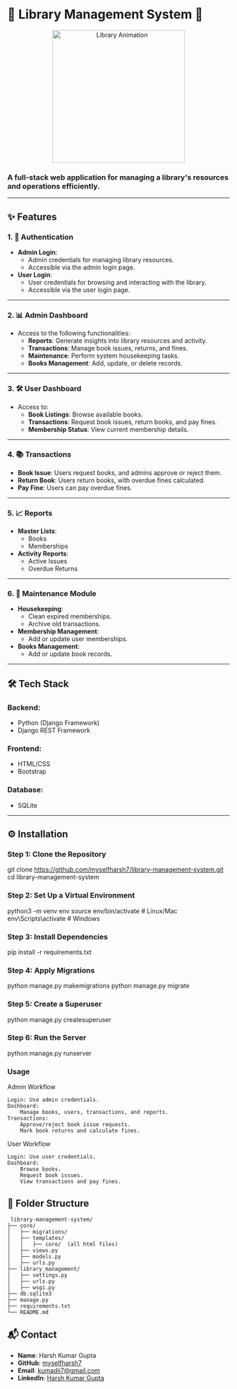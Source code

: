 # 🌟 **Library Management System** 🌟

<div align="center">
    <img src="https://media2.giphy.com/media/v1.Y2lkPTc5MGI3NjExeXB0aG4yZmM3NDZibndwdmR6bXg3YjNqM29jZnJiem81MDljeHVhayZlcD12MV9pbnRlcm5hbF9naWZfYnlfaWQmY3Q9Zw/fXnx6vSSrzY92rTONJ/giphy.webp" alt="Library Animation" width="300"/>
</div>


### A full-stack web application for managing a library's resources and operations efficiently.

---

## **✨ Features**

### 1. **🔐 Authentication**
- **Admin Login**:
  - Admin credentials for managing library resources.
  - Accessible via the admin login page.
- **User Login**:
  - User credentials for browsing and interacting with the library.
  - Accessible via the user login page.

---

### 2. **📊 Admin Dashboard**
- Access to the following functionalities:
  - **Reports**: Generate insights into library resources and activity.
  - **Transactions**: Manage book issues, returns, and fines.
  - **Maintenance**: Perform system housekeeping tasks.
  - **Books Management**: Add, update, or delete records.

---

### 3. **🛠 User Dashboard**
- Access to:
  - **Book Listings**: Browse available books.
  - **Transactions**: Request book issues, return books, and pay fines.
  - **Membership Status**: View current membership details.

---

### 4. **📚 Transactions**
- **Book Issue**: Users request books, and admins approve or reject them.
- **Return Book**: Users return books, with overdue fines calculated.
- **Pay Fine**: Users can pay overdue fines.

---

### 5. **📈 Reports**
- **Master Lists**:
  - Books
  - Memberships
- **Activity Reports**:
  - Active Issues
  - Overdue Returns

---

### 6. **🧹 Maintenance Module**
- **Housekeeping**:
  - Clean expired memberships.
  - Archive old transactions.
- **Membership Management**:
  - Add or update user memberships.
- **Books Management**:
  - Add or update book records.

---

## **🛠 Tech Stack**

### **Backend**:
- Python (Django Framework)
- Django REST Framework

### **Frontend**:
- HTML/CSS
- Bootstrap

### **Database**:
- SQLite

---

## **⚙️ Installation**

### **Step 1: Clone the Repository**

git clone https://github.com/myselfharsh7/library-management-system.git
cd library-management-system


### **Step 2: Set Up a Virtual Environment**

python3 -m venv env
source env/bin/activate  # Linux/Mac
env\Scripts\activate  # Windows

### **Step 3: Install Dependencies**

pip install -r requirements.txt

### **Step 4: Apply Migrations**

python manage.py makemigrations
python manage.py migrate

### **Step 5: Create a Superuser**

python manage.py createsuperuser

### **Step 6: Run the Server**

python manage.py runserver

### **Usage**
Admin Workflow

    Login: Use admin credentials.
    Dashboard:
        Manage books, users, transactions, and reports.
    Transactions:
        Approve/reject book issue requests.
        Mark book returns and calculate fines.

User Workflow

    Login: Use user credentials.
    Dashboard:
        Browse books.
        Request book issues.
        View transactions and pay fines.

## 📂 **Folder Structure**
```
 library-management-system/
├── core/
│   ├── migrations/
│   ├── templates/
│   │   ├── core/  (all html files)
│   ├── views.py
│   ├── models.py
│   ├── urls.py
├── library_management/
│   ├── settings.py
│   ├── urls.py
│   ├── wsgi.py
├── db.sqlite3
├── manage.py
├── requirements.txt
└── README.md
```

## **📬 Contact**

- **Name**: Harsh Kumar Gupta  
- **GitHub**: [myselfharsh7](https://github.com/myselfharsh7)  
- **Email**: [kumadii7@gmail.com](mailto:kumadii7@gmail.com)  
- **LinkedIn**: [Harsh Kumar Gupta](https://www.linkedin.com/in/harsh-kumar-gupta-4a624318b/)

